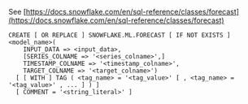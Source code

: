 See [https://docs.snowflake.com/en/sql-reference/classes/forecast](https://docs.snowflake.com/en/sql-reference/classes/forecast)
```
CREATE [ OR REPLACE ] SNOWFLAKE.ML.FORECAST [ IF NOT EXISTS ] <model_name>(
    INPUT_DATA => <input_data>,
    [SERIES_COLNAME => '<series_colname>',]
    TIMESTAMP_COLNAME => '<timestamp_colname>',
    TARGET_COLNAME => '<target_colname>')
  [ [ WITH ] TAG ( <tag_name> = '<tag_value>' [ , <tag_name> = '<tag_value>' , ... ] ) ]
  [ COMMENT = '<string_literal>' ]
```
